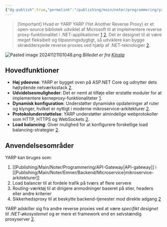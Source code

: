 ```yaml
---
{"dg-publish":true,"permalink":"/publishing/main/noter/programmering/yarp/","created":"2024-11-21T10:09:47.392+01:00"}
---
```


> [!important] Hvad er YARP
> YARP (Yet Another Reverse Proxy) er et open-source bibliotek udviklet af Microsoft til at implementere reverse proxy-funktionalitet i .NET-applikationer [1](https://www.partech.nl/en/publications/2022/03/what-is-yarp) [2](https://dev.to/hossien014/what-is-yarp-vs-nginx-4m59). Det er designet til at være meget fleksibelt og tilpasningsdygtigt, så udviklere kan bygge skræddersyede reverse proxies ved hjælp af .NET-teknologier [2](https://dev.to/hossien014/what-is-yarp-vs-nginx-4m59).

![Pasted image 20241121101048.png](/img/user/Resource/98_Images/Pasted%20image%2020241121101048.png)
*Billedet er fra [Kinsta](https://kinsta.com/blog/reverse-proxy/)*
## Hovedfunktioner

- **Høj ydeevne**: YARP er bygget oven på ASP.NET Core og udnytter dets højtydende netværksstack [2](https://dev.to/hossien014/what-is-yarp-vs-nginx-4m59).
- **Udvidelsesmuligheder**: Det er nemt at tilføje eller erstatte moduler for at implementere kerneproxy-funktionaliteter [1](https://www.partech.nl/en/publications/2022/03/what-is-yarp).
- **Dynamisk konfiguration**: Understøtter dynamiske opdateringer af ruter og klynger, hvilket er nyttigt i moderne mikroservice-arkitekturer [2](https://dev.to/hossien014/what-is-yarp-vs-nginx-4m59).
- **Protokolunderstøttelse**: YARP understøtter almindelige webprotokoller som HTTP, HTTPS og WebSockets [2](https://dev.to/hossien014/what-is-yarp-vs-nginx-4m59).
- **Load balancing**: Giver mulighed for at konfigurere forskellige load balancing-strategier [2](https://dev.to/hossien014/what-is-yarp-vs-nginx-4m59).

## Anvendelsesområder

YARP kan bruges som:

1. [[Publishing/Main/Noter/Programmering/API-Gateway\|API-gateway]] i [[Publishing/Main/Noter/Emner/Backend/Microservice\|mikroservice-arkitekturer]]
2. Load balancer til at fordele trafik på tværs af flere servere
3. Routing-værktøj til at dirigere anmodninger baseret på stier, headers eller andre kriterier
4. Sikkerhedsproxy til at beskytte backend-tjenester mod direkte adgang [2](https://dev.to/hossien014/what-is-yarp-vs-nginx-4m59)

YARP adskiller sig fra andre reverse proxies ved at være *specifikt designet til .NET-økosystemet* og er mere et framework end en selvstændig proxyserver [2](https://dev.to/hossien014/what-is-yarp-vs-nginx-4m59).